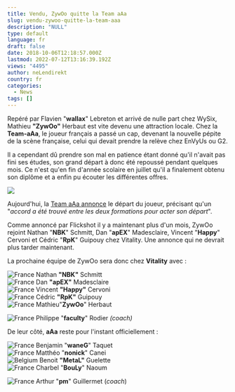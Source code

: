 ```yaml
---
title: Vendu, ZywOo quitte la Team aAa
slug: vendu-zywoo-quitte-la-team-aaa
description: "NULL"
type: default
language: fr
draft: false
date: 2018-10-06T12:18:57.000Z
lastmod: 2022-07-12T13:16:39.192Z
views: "4495"
author: neLendirekt
country: fr
categories:
  - News
tags: []
---
```

Repéré par Flavien "**wallax**" Lebreton et arrivé de nulle part chez WySix, Mathieu **"ZywOo"** Herbaut est vite devenu une attraction locale. Chez la **Team-aAa**, le joueur français a passé un cap, devenant la nouvelle pépite de la scène française, celui qui devait prendre la relève chez EnVyUs ou G2.

Il a cependant dû prendre son mal en patience étant donné qu'il n'avait pas fini ses études, son grand départ à donc été repoussé pendant quelques mois. Ce n'est qu'en fin d'année scolaire en juillet qu'il a finalement obtenu son diplôme et a enfin pu écouter les différentes offres.

![](//picture/5b38e5a5d30aa/pic.jpg)

Aujourd'hui, la [Team aAa annonce](http://www.team-aaa.com/news-48191-0-1-zywoo%5Faaa%5Fclap%5Fde%5Ffin.html) le départ du joueur, précisant qu'un "_accord a été trouvé entre les deux formations pour acter son départ_".

Comme annoncé par Flickshot il y a maintenant plus d'un mois, ZywOo rejoint Nathan "**NBK**" Schmitt, Dan "**apEX**" Madesclaire, Vincent "**Happy**" Cervoni et Cédric "**RpK**" Guipouy chez Vitality. Une annonce qui ne devrait plus tarder maintenant.

La prochaine équipe de ZywOo sera donc chez **Vitality** avec : 

![France](/images/countries/fr.svg)⁠ Nathan **"NBK"** Schmitt  
![France](/images/countries/fr.svg)⁠ Dan **"apEX"** Madesclaire  
![France](/images/countries/fr.svg)⁠ Vincent **"Happy"** Cervoni  
![France](/images/countries/fr.svg)⁠ Cédric **"RpK"** Guipouy  
![France](/images/countries/fr.svg)⁠ Mathieu"**ZywOo**" Herbaut

![France](/images/countries/fr.svg)⁠ Philippe "**faculty**" Rodier _(coach)_

De leur côté, **aAa** reste pour l'instant officiellement : 

![France](/images/countries/fr.svg)⁠ Benjamin "**waneG**" Taquet  
![France](/images/countries/fr.svg)⁠ Matthéo "**nonick**" Canei  
![Belgium](/images/countries/be.svg)⁠ Benoit **"MetaL"** Guelette  
![France](/images/countries/fr.svg)⁠ Charbel "**BouLy**" Naoum  
  
![France](/images/countries/fr.svg)⁠ Arthur "**pm**" Guillermet (_coach_)
